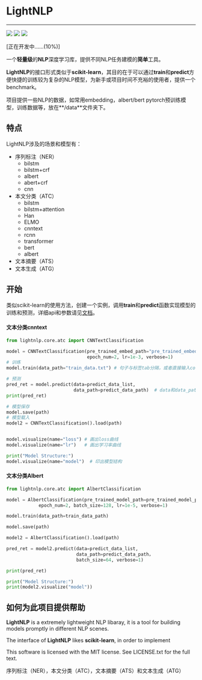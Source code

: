 # LightNLP 

---

![](https://img.shields.io/badge/language-python3-blue.svg)
![](https://img.shields.io/badge/license-MIT-green.svg)
![](https://img.shields.io/badge/coverage-10%-green)

[正在开发中......(10%)]

一个**轻量级**的**NLP**深度学习库，提供不同NLP任务建模的**简单**工具。

**LightNLP**的接口形式类似于**scikit-learn**，其目的在于可以通过**train**和**predict**方便快捷的训练较为复杂的NLP模型，为新手或项目时间不充裕的使用者，提供一个benchmark。

项目提供一些NLP的数据，如常用embedding，albert/bert pytorch预训练模型，训练数据等，放在**/data**文件夹下。

## 特点

LightNLP涉及的场景和模型有：

- 序列标注（NER）
  - bilstm
  - bilstm+crf
  - albert
  - abert+crf
  - cnn
- 本文分类（ATC）
  - bilstm
  - bilstm+attention
  - Han
  - ELMO
  - cnntext
  - rcnn
  - transformer
  - bert
  - albert
- 文本摘要（ATS）
- 文本生成（ATG）

## 开始

类似scikit-learn的使用方法，创建一个实例，调用**train**和**predict**函数实现模型的训练和预测，详细api和参数请见[文档]()。

#### 文本分类cnntext

```python
from lightnlp.core.atc import CNNTextClassification

model = CNNTextClassification(pre_trained_embed_path="pre_trained_embedding.txt", # 也可以不填
                              epoch_num=2, lr=1e-3, verbose=1)
# 训练
model.train(data_path="train_data.txt") # 句子与标签tab分隔，或者直接输入corpus和label

# 预测
pred_ret = model.predict(data=predict_data_list,       
                         data_path=predict_data_path)  # data和data_path选其一即可
print(pred_ret)

# 模型保存
model.save(path)
# 模型载入
model2 = CNNTextClassification().load(path)


model.visualize(name="loss") # 画出loss曲线
model.visualize(name="lr")   # 画出学习率曲线

print("Model Structure:")
model.visualize(name="model")  # 印出模型结构
```

#### 文本分类Albert

```python
from lightnlp.core.atc import AlbertClassification

model = AlbertClassification(pre_trained_model_path=pre_trained_model_path, # 必填，albert基于pytorch的预训练模型
            epoch_num=2, batch_size=128, lr=1e-5, verbose=1)

model.train(data_path=train_data_path)

model.save(path)

model2 = AlbertClassification().load(path)

pred_ret = model2.predict(data=predict_data_list,       
                          data_path=predict_data_path，
                          batch_size=64, verbose=1)

print(pred_ret)

print("Model Structure:")
print(model2.visualize("model"))
```


## 如何为此项目提供帮助



**LightNLP** is a extremely lightweight NLP libaray, it is a tool for building models promptly in different NLP scenes.

The interface of **LightNLP** likes **scikit-learn**, in order to implement 





This software is licensed with the MIT license. See LICENSE.txt for the full text.



序列标注（NER），本文分类（ATC），文本摘要（ATS）和文本生成（ATG）

